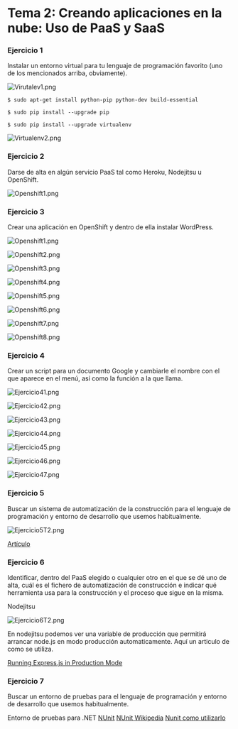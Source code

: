 # Tema 2: Creando aplicaciones en la nube: Uso de PaaS y SaaS

### Ejercicio 1
Instalar un entorno virtual para tu lenguaje de programación favorito (uno de los mencionados arriba, obviamente).

![Virutalev1.png](./Capturas/Virutalev1.png)

	$ sudo apt-get install python-pip python-dev build-essential

	$ sudo pip install --upgrade pip

	$ sudo pip install --upgrade virtualenv

![Virtualenv2.png](./Capturas/Virtualenv2.png)


### Ejercicio 2
Darse de alta en algún servicio PaaS tal como Heroku, Nodejitsu u OpenShift.


![Openshift1.png](./Capturas/Openshift1.png)


### Ejercicio 3
Crear una aplicación en OpenShift y dentro de ella instalar WordPress.


![Openshift1.png](./Capturas/Openshift1.png)


![Openshift2.png](./Capturas/Openshift2.png)


![Openshift3.png](./Capturas/Openshift3.png)


![Openshift4.png](./Capturas/Openshift4.png)


![Openshift5.png](./Capturas/Openshift5.png)


![Openshift6.png](./Capturas/Openshift6.png)



![Openshift7.png](./Capturas/Openshift7.png)


![Openshift8.png](./Capturas/Openshift8.png)

### Ejercicio 4
Crear un script para un documento Google y cambiarle el nombre con el que aparece en el menú, así como la función a la que llama.


![Ejercicio41.png](./Capturas/Ejercicio41.png)

![Ejercicio42.png](./Capturas/Ejercicio42.png)

![Ejercicio43.png](./Capturas/Ejercicio43.png)

![Ejercicio44.png](./Capturas/Ejercicio44.png)

![Ejercicio45.png](./Capturas/Ejercicio45.png)

![Ejercicio46.png](./Capturas/Ejercicio46.png)

![Ejercicio47.png](./Capturas/Ejercicio47.png)

### Ejercicio 5
Buscar un sistema de automatización de la construcción para el lenguaje de programación y entorno de desarrollo que usemos habitualmente.

![Ejercicio5T2.png](./Capturas/Ejercicio5T2.png)

[Artículo](http://centrodeartigo.com/articulos-educativos/article_11495.html)

### Ejercicio 6
Identificar, dentro del PaaS elegido o cualquier otro en el que se dé uno de alta, cuál es el fichero de automatización de construcción e indicar qué herramienta usa para la construcción y el proceso que sigue en la misma.

Nodejitsu

![Ejercicio6T2.png](./Capturas/Ejercicio6T2.png)

En nodejitsu podemos ver una variable de producción que permitirá arrancar node.js en modo producción automaticamente. Aquí un articulo de como se utiliza.

[Running Express.js in Production Mode](http://www.hacksparrow.com/running-express-js-in-production-mode.html)

### Ejercicio 7
Buscar un entorno de pruebas para el lenguaje de programación y entorno de desarrollo que usemos habitualmente.

Entorno de pruebas para .NET
[NUnit](http://www.nunit.org/)
[NUnit Wikipedia](http://es.wikipedia.org/wiki/NUnit)
[Nunit como utilizarlo](http://www.mundoprogramacion.com/colabora/puntoNET/giovannyf_NUnit.htm)


